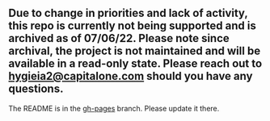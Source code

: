 ## Due to change in priorities and lack of activity, this repo is currently not being supported and is archived as of 07/06/22. Please note since archival, the project is not maintained and will be available in a read-only state. Please reach out to hygieia2@capitalone.com should you have any questions.
The README is in the [gh-pages](https://github.com/capitalone/Hygieia/blob/gh-pages/pages/hygieia/collectors/performance/appdynamics.md) branch. Please update it there.
